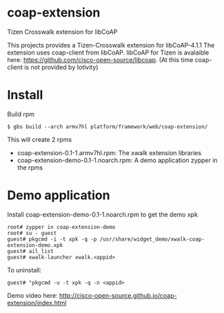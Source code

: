 # coap-extension
Tizen Crosswalk extension for libCoAP

This projects provides a Tizen-Crosswalk extension for libCoAP-4.1.1
The extension uses coap-client from libCoAP. 
libCoAP for Tizen is avalaible here: https://github.com/cisco-open-source/libcoap. (At this time coap-client is not provided by Iotivity)

# Install
Build rpm
``` shell
$ gbs build --arch armv7hl platform/framework/web/coap-extension/
```
This will create 2 rpms
* coap-extension-0.1-1.armv7hl.rpm: The xwalk extension libraries
* coap-extension-demo-0.1-1.noarch.rpm: A demo application
zypper in the rpms 

# Demo application
Install coap-extension-demo-0.1-1.noarch.rpm to get the demo xpk
```shell
root# zypper in coap-extension-demo
root# su - guest
guest# pkgcmd -i -t xpk -q -p /usr/share/widget_demo/xwalk-coap-extension-demo.xpk
guest# ail_list
guest# xwalk-launcher xwalk.<appid>
```
To uninstall:
```shell
guest# "pkgcmd -u -t xpk -q -n <appid>
```
Demo video here: http://cisco-open-source.github.io/coap-extension/index.html

